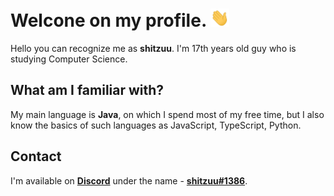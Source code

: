 # Welcone on my profile. <img src="https://raw.githubusercontent.com/shitzuu/shitzuu/main/assets/wave.gif" width="30px">
Hello you can recognize me as **shitzuu**. I'm 17th years old guy who is studying Computer Science. 
## What am I familiar with?
My main language is **Java**, on which I spend most of my free time, but I also know the basics of such languages as JavaScript, TypeScript, Python.
## Contact
I'm available on [**Discord**](https://discord.com) under the name - [**shitzuu#1386**](https://discordapp.com/users/316953327936077827).
